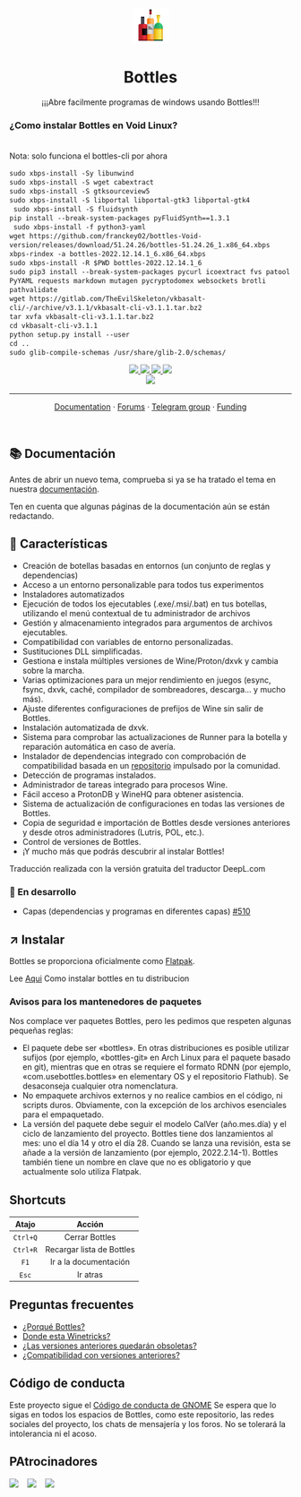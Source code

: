 <div align="center">
  <img src="https://raw.githubusercontent.com/bottlesdevs/Bottles/main/data/icons/hicolor/scalable/apps/com.usebottles.bottles.svg" width="64">
  <h1 align="center">Bottles</h1>
  <p align="center">¡¡¡Abre facilmente programas de windows usando Bottles!!!</p>
</div>

### ¿Como instalar Bottles en Void Linux?<br/><br/></b>
Nota: solo funciona el bottles-cli por ahora
```
sudo xbps-install -Sy libunwind
sudo xbps-install -S wget cabextract
sudo xbps-install -S gtksourceview5
sudo xbps-install -S libportal libportal-gtk3 libportal-gtk4
 sudo xbps-install -S fluidsynth
pip install --break-system-packages pyFluidSynth==1.3.1
 sudo xbps-install -f python3-yaml
wget https://github.com/franckey02/bottles-Void-version/releases/download/51.24.26/bottles-51.24.26_1.x86_64.xbps
xbps-rindex -a bottles-2022.12.14.1_6.x86_64.xbps
sudo xbps-install -R $PWD bottles-2022.12.14.1_6
sudo pip3 install --break-system-packages pycurl icoextract fvs patool PyYAML requests markdown mutagen pycryptodomex websockets brotli pathvalidate
wget https://gitlab.com/TheEvilSkeleton/vkbasalt-cli/-/archive/v3.1.1/vkbasalt-cli-v3.1.1.tar.bz2
tar xvfa vkbasalt-cli-v3.1.1.tar.bz2
cd vkbasalt-cli-v3.1.1
python setup.py install --user
cd ..
sudo glib-compile-schemas /usr/share/glib-2.0/schemas/ 
```

<div align="center">
  <a href="https://hosted.weblate.org/engage/bottles">
    <img src="https://hosted.weblate.org/widgets/bottles/-/bottles/svg-badge.svg" />
  </a>
  <a href="https://www.codefactor.io/repository/github/bottlesdevs/bottles/overview/main">
    <img src="https://www.codefactor.io/repository/github/bottlesdevs/bottles/badge/main" />
  </a>
  <a href="https://github.com/bottlesdevs/Bottles/blob/main/LICENSE">
    <img src="https://img.shields.io/badge/License-GPL--3.0-blue.svg">
  </a>
  <a href="https://github.com/bottlesdevs/Bottles/actions">
    <img src="https://github.com/bottlesdevs/Bottles/workflows/Build%20release%20packages/badge.svg">
  </a>
  <br>
  <a href="https://stopthemingmy.app" title="Please do not theme this app">
    <img src="https://stopthemingmy.app/badge.svg">
  </a>

  <hr />

  <a href="https://docs.usebottles.com">Documentation</a> ·
  <a href="https://forums.usebottles.com">Forums</a> · 
  <a href="https://t.me/usebottles">Telegram group</a> · 
  <a href="https://usebottles.com/funding">Funding</a>
</div>

<br/>


## 📚 Documentación
Antes de abrir un nuevo tema, comprueba si ya se ha tratado el tema 
en nuestra [documentación](https://docs.usebottles.com).

Ten en cuenta que algunas páginas de la documentación aún se están redactando.


## 🦾 Características
- Creación de botellas basadas en entornos (un conjunto de reglas y dependencias)
- Acceso a un entorno personalizable para todos tus experimentos
- Instaladores automatizados
- Ejecución de todos los ejecutables (.exe/.msi/.bat) en tus botellas, utilizando el menú contextual de tu administrador de archivos
- Gestión y almacenamiento integrados para argumentos de archivos ejecutables.
- Compatibilidad con variables de entorno personalizadas.
- Sustituciones DLL simplificadas.
- Gestiona e instala múltiples versiones de Wine/Proton/dxvk y cambia sobre la marcha.
- Varias optimizaciones para un mejor rendimiento en juegos (esync, fsync, dxvk, caché, compilador de sombreadores, descarga... y mucho más).
- Ajuste diferentes configuraciones de prefijos de Wine sin salir de Bottles.
- Instalación automatizada de dxvk.
- Sistema para comprobar las actualizaciones de Runner para la botella y reparación automática en caso de avería.
- Instalador de dependencias integrado con comprobación de compatibilidad basada en un [repositorio](https://github.com/bottlesdevs/dependencies) impulsado por la comunidad.
- Detección de programas instalados.
- Administrador de tareas integrado para procesos Wine.
- Fácil acceso a ProtonDB y WineHQ para obtener asistencia.
- Sistema de actualización de configuraciones en todas las versiones de Bottles.
- Copia de seguridad e importación de Bottles desde versiones anteriores y desde otros administradores (Lutris, POL, etc.).
- Control de versiones de Bottles.
- ¡Y mucho más que podrás descubrir al instalar Bottles!

Traducción realizada con la versión gratuita del traductor DeepL.com

### 🚧 En desarrollo
- Capas (dependencias y programas en diferentes capas) [#510](https://github.com/bottlesdevs/Bottles/issues/510)

## ↗️ Instalar
Bottles se proporciona oficialmente como [Flatpak](https://flathub.org/apps/details/com.usebottles.bottles).

Lee [Aqui](https://docs.usebottles.com/getting-started/installation) Como instalar bottles en tu distribucion

### Avisos para los mantenedores de paquetes
Nos complace ver paquetes Bottles, pero les pedimos que respeten algunas pequeñas reglas:
- El paquete debe ser «bottles». En otras distribuciones es posible utilizar sufijos (por ejemplo, «bottles-git» en Arch Linux para el paquete basado en git), mientras que en otras se requiere el formato RDNN (por ejemplo, «com.usebottles.bottles» en elementary OS y el repositorio Flathub). Se desaconseja cualquier otra nomenclatura.
- No empaquete archivos externos y no realice cambios en el código, ni scripts duros. Obviamente, con la excepción de los archivos esenciales para el empaquetado.
- La versión del paquete debe seguir el modelo CalVer (año.mes.día) y el ciclo de lanzamiento del proyecto. Bottles tiene dos lanzamientos al mes: uno el día 14 y otro el día 28. Cuando se lanza una revisión, esta se añade a la versión de lanzamiento (por ejemplo, 2022.2.14-1). Bottles también tiene un nombre en clave que no es obligatorio y que actualmente solo utiliza Flatpak.

## Shortcuts
| Atajo    |         Acción           |
|:--------:|:------------------------:|
| `Ctrl+Q` |      Cerrar Bottles      |
| `Ctrl+R` | Recargar lista de Bottles|
|   `F1`   | Ir a la documentación    |
|  `Esc`   |       Ir atras           |

## Preguntas frecuentes
- [¿Porqué Bottles?](https://docs.usebottles.com/faq/why-bottles)
- [Donde esta Winetricks?](https://docs.usebottles.com/faq/where-is-winetricks)
- [¿Las versiones anteriores quedarán obsoletas?](https://docs.usebottles.com/faq/updates-and-old-versions#older-versions-will-be-deprecated)
- [¿Compatibilidad con versiones anteriores?](https://docs.usebottles.com/faq/updates-and-old-versions#backward-compatibility)

## Código de conducta
Este proyecto sigue el [Código de conducta de GNOME](https://wiki.gnome.org/Foundation/CodeOfConduct) Se espera que lo sigas en todos los espacios de Bottles, como este repositorio, las redes sociales del proyecto, los chats de mensajería y los foros. No se tolerará la intolerancia ni el acoso.

## PAtrocinadores
<a href="https://www.gitbook.com/?ref=bottles"><img height="55" src="https://www.gitbook.com/cdn-cgi/image/height=55,fit=contain,dpr=1,format=auto/https%3A%2F%2F2775338190-files.gitbook.io%2F~%2Ffiles%2Fv0%2Fb%2Fgitbook-x-prod.appspot.com%2Fo%2Fspaces%252FNkEGS7hzeqa35sMXQZ4X%252Flogo%252FTO5E3RjWKeaJmYYWMGWV%252Fspaces_gitbook_avatar-rectangle.png%3Falt%3Dmedia%26token%3Da34e957e-f044-4bee-abee-23946d2e9cfb" /></a>&nbsp;&nbsp;&nbsp;
<a href="https://www.linode.com/?from=bottles"><img height="48" src="https://usebottles.com/uploads/linode-brand.png" /></a>&nbsp;&nbsp;&nbsp;
<a href="https://appwrite.io?from=bottles"><img height="48" src="https://usebottles.com/uploads/built-with-appwrite.svg" /></a>
